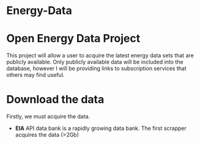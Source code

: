 Energy-Data
===========

Open Energy Data Project
=======
This project will allow a user to acquire the latest energy data sets that are publicly available. Only publicly available data will be included into the database, however I will be providing links to subscription services that others may find useful.

Download the data
=======
Firstly, we must acquire the data.
* **EIA** API data bank is a rapidly growing data bank. The first scrapper acquires the data (>2Gb)
